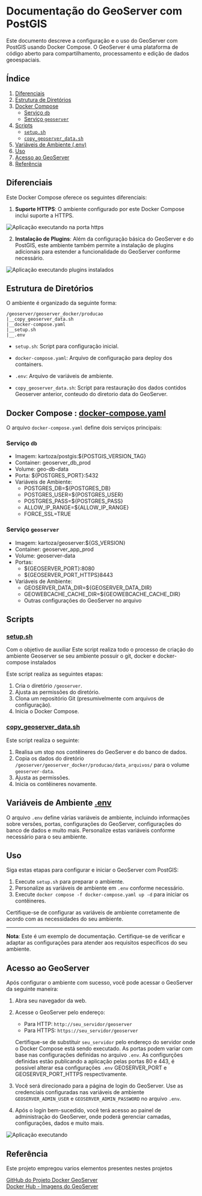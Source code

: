

# Documentação do GeoServer com PostGIS

Este documento descreve a configuração e o uso do GeoServer com PostGIS usando Docker Compose. O GeoServer é uma plataforma de código aberto para compartilhamento, processamento e edição de dados geoespaciais.

## Índice

1. [Diferenciais](#diferenciais)
2. [Estrutura de Diretórios](#estrutura-de-diretórios)
3. [Docker Compose](#docker-compose)
   - [Serviço `db`](#serviço-db)
   - [Serviço `geoserver`](#serviço-geoserver)
4. [Scripts](#scripts)
   - [`setup.sh`](#setupsh)
   - [`copy_geoserver_data.sh`](#copy_geoserver_datash)
5. [Variáveis de Ambiente (.env)](#variáveis-de-ambiente-env)
6. [Uso](#uso)
7. [Acesso ao GeoServer](#acesso-ao-geoserver)
8. [Referência](#Referência)

## Diferenciais

Este Docker Compose oferece os seguintes diferenciais:

1. **Suporte HTTPS**: O ambiente configurado por este Docker Compose inclui suporte a HTTPS.

![Aplicação executando na porta https](img/geoserver001.png)


2. **Instalação de Plugins**: Além da configuração básica do GeoServer e do PostGIS, este ambiente também permite a instalação de plugins adicionais para estender a funcionalidade do GeoServer conforme necessário.

![Aplicação executando plugins instalados](img/geoserver002.png)

## Estrutura de Diretórios

O ambiente é organizado da seguinte forma:

 
    /geoserver/geoserver_docker/producao
    |__copy_geoserver_data.sh
    |__docker-compose.yaml
    |__setup.sh
    |__.env


- `setup.sh`: Script para configuração inicial.

- `docker-compose.yaml`: Arquivo de configuração para deploy dos containers.

- `.env`: Arquivo de variáveis de ambiente.

- `copy_geoserver_data.sh`: Script para restauração dos dados contidos Geoserver anterior, conteudo do diretorio data do GeoServer.

## Docker Compose :  [docker-compose.yaml](./producao/docker-compose.yaml)

O arquivo `docker-compose.yaml` define dois serviços principais:

### Serviço `db`

- Imagem: kartoza/postgis:${POSTGIS_VERSION_TAG}
- Container: geoserver_db_prod
- Volume: geo-db-data
- Porta: ${POSTGRES_PORT}:5432
- Variáveis de Ambiente:
  - POSTGRES_DB=${POSTGRES_DB}
  - POSTGRES_USER=${POSTGRES_USER}
  - POSTGRES_PASS=${POSTGRES_PASS}
  - ALLOW_IP_RANGE=${ALLOW_IP_RANGE}
  - FORCE_SSL=TRUE

### Serviço `geoserver`

- Imagem: kartoza/geoserver:${GS_VERSION}
- Container: geoserver_app_prod
- Volume: geoserver-data
- Portas:
    - ${GEOSERVER_PORT}:8080
    - ${GEOSERVER_PORT_HTTPS}8443
- Variáveis de Ambiente:
  - GEOSERVER_DATA_DIR=${GEOSERVER_DATA_DIR}
  - GEOWEBCACHE_CACHE_DIR=${GEOWEBCACHE_CACHE_DIR}
  - Outras configurações do GeoServer no arquivo

## Scripts

### [setup.sh](./producao/setup.sh)
Com o objetivo de auxíliar 
Este script realiza todo o processo de criação do ambiente Geoserver se seu ambiente possuir o git, docker e docker-compose instalados

Este script realiza as seguintes etapas:

1. Cria o diretório `/geoserver`.
2. Ajusta as permissões do diretório.
3. Clona um repositório Git (presumivelmente com arquivos de configuração).
4. Inicia o Docker Compose.

### [copy_geoserver_data.sh](./producao/copy_geoserver_data.sh)

Este script realiza o seguinte:

1. Realisa um stop nos contêineres do GeoServer e do banco de dados.
2. Copia os dados do diretório `/geoserver/geoserver_docker/producao/data_arquivos/` para o volume `geoserver-data`.
3. Ajusta as permissões.
4. Inicia os contêineres novamente.

## Variáveis de Ambiente [.env](./producao/.env)

O arquivo `.env` define várias variáveis de ambiente, incluindo informações sobre versões, portas, configurações do GeoServer, configurações do banco de dados e muito mais. Personalize estas variáveis conforme necessário para o seu ambiente.

## Uso

Siga estas etapas para configurar e iniciar o GeoServer com PostGIS:

1. Execute `setup.sh` para preparar o ambiente.
2. Personalize as variáveis de ambiente em `.env` conforme necessário.
3. Execute `docker compose -f docker-compose.yaml up -d` para iniciar os contêineres.

Certifique-se de configurar as variáveis de ambiente corretamente de acordo com as necessidades do seu ambiente.

---

**Nota**: Este é um exemplo de documentação. Certifique-se de verificar e adaptar as configurações para atender aos requisitos específicos do seu ambiente.

## Acesso ao GeoServer

Após configurar o ambiente com sucesso, você pode acessar o GeoServer da seguinte maneira:

1. Abra seu navegador da web.

2. Acesse o GeoServer pelo endereço:

   - Para HTTP: `http://seu_servidor/geoserver`
   - Para HTTPS: `https://seu_servidor/geoserver`

   Certifique-se de substituir `seu_servidor` pelo endereço do servidor onde o Docker Compose está sendo executado. As portas podem variar com base nas configurações definidas no arquivo `.env`. As configurções definidas estão publicando a aplicação pelas portas 80 e 443, é possivel alterar esa configurações `.env` GEOSERVER_PORT e GEOSERVER_PORT_HTTPS respectivamente.

3. Você será direcionado para a página de login do GeoServer. Use as credenciais configuradas nas variáveis de ambiente `GEOSERVER_ADMIN_USER` e `GEOSERVER_ADMIN_PASSWORD` no arquivo `.env`.

4. Após o login bem-sucedido, você terá acesso ao painel de administração do GeoServer, onde poderá gerenciar camadas, configurações, dados e muito mais.

![Aplicação executando](img/geoserver003.png)

## Referência
Este projeto empregou varios elementos presentes nestes projetos

[GitHub do Projeto Docker GeoServer](https://github.com/kartoza/docker-geoserver)  
[Docker Hub - Imagens do GeoServer](https://hub.docker.com/r/kartoza/geoserver/tags)
